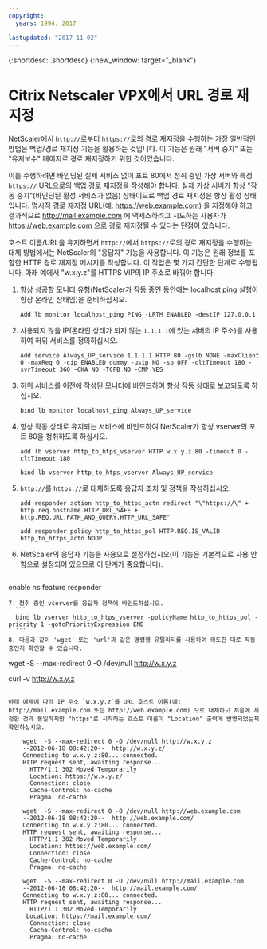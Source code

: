 ```yaml
---
copyright:
  years: 1994, 2017

lastupdated: "2017-11-02"
---
```


{:shortdesc: .shortdesc}
{:new_window: target="_blank"}

# Citrix Netscaler VPX에서 URL 경로 재지정

NetScaler에서 `http://`로부터 `https://`로의 경로 재지정을 수행하는 가장 일반적인 방법은 백업/경로 재지정 기능을 활용하는 것입니다. 이 기능은 원래 "서버 중지" 또는 "유지보수" 페이지로 경로 재지정하기 위한 것이었습니다.  

이를 수행하려면 바인딩된 실제 서비스 없이 포트 80에서 청취 중인 가상 서버와 특정 `https://` URL으로의 백업 경로 재지정을 작성해야 합니다. 실제 가상 서버가 항상 "작동 중지"(바인딩된 활성 서비스가 없음) 상태이므로 백업 경로 재지정은 항상 활성 상태입니다. 명시적 경로 재지정 URL(예: https://web.example.com) 을 지정해야 하고 결과적으로 http://mail.example.com 에 액세스하려고 시도하는 사용자가 https://web.example.com 으로 경로 재지정될 수 있다는 단점이 있습니다.

호스트 이름/URL을 유지하면서 `http://`에서 `https://`로의 경로 재지정을 수행하는 대체 방법에서는 NetScaler의 "응답자" 기능을 사용합니다. 이 기능은 원래 정보를 포함한 HTTP 경로 재지정 메시지를 작성합니다. 이 작업은 몇 가지 간단한 단계로 수행됩니다. 아래 예에서 "w.x.y.z"를 HTTPS VIP의 IP 주소로 바꿔야 합니다.

1. 항상 성공할 모니터 유형(NetScaler가 작동 중인 동안에는 localhost ping 실행이 항상 온라인 상태임)을 준비하십시오.
	```
	Add lb monitor localhost_ping PING -LRTM ENABLED -destIP 127.0.0.1
	```
	
2. 사용되지 않을 IP(온라인 상태가 되지 않는 `1.1.1.1`에 있는 서버의 IP 주소)를 사용하여 허위 서비스를 정의하십시오.
	```
	Add service Always_UP_service 1.1.1.1 HTTP 80 -gslb NONE -maxClient 0 -maxReq 0 -cip ENABLED dummy -usip NO -sp OFF -cltTimeout 180 -svrTimeout 360 -CKA NO -TCPB NO -CMP YES
	```
3. 허위 서비스를 이전에 작성된 모니터에 바인드하여 항상 작동 상태로 보고되도록 하십시오.
	```
	bind lb monitor localhost_ping Always_UP_service
	```
	
4. 항상 작동 상태로 유지되는 서비스에 바인드하여 NetScaler가 항상 vserver의 포트 80을 청취하도록 하십시오.
	```
	add lb vserver http_to_htps_vserver HTTP w.x.y.z 80 -timeout 0 -cltTimeout 180
	```
	```
	bind lb vserver http_to_htps_vserver Always_UP_service
	```
	
5. `http://`를 `https://`로 대체하도록 응답자 조치 및 정책을 작성하십시오.
	```
	add responder action http_to_https_actn redirect "\"https://\" + http.req.hostname.HTTP_URL_SAFE + http.REQ.URL.PATH_AND_QUERY.HTTP_URL_SAFE"
	```
	```
	add responder policy http_to_https_pol HTTP.REQ.IS_VALID http_to_https_actn NOOP
	```
6. NetScaler의 응답자 기능을 사용으로 설정하십시오(이 기능은 기본적으로 사용 안함으로 설정되어 있으므로 이 단계가 중요합니다).
	```
  enable ns feature responder
  ```
7. 청취 중인 vserver를 응답자 정책에 바인드하십시오.
	```
	bind lb vserver http_to_htps_vserver -policyName http_to_https_pol -priority 1 -gotoPriorityExpression END
	```
8. 다음과 같이 'wget' 또는 'url'과 같은 명령행 유틸리티를 사용하여 의도한 대로 작동 중인지 확인할 수 있습니다.

```
wget  -S --max-redirect 0 -O /dev/null http://w.x.y.z

curl -v http://w.x.y.z
```

아래 예제에 따라 IP 주소 `w.x.y.z`를 URL 호스트 이름(예: http://mail.example.com 또는 http://web.example.com) 으로 대체하고 처음에 지정한 것과 동일하지만 "https"로 시작하는 호스트 이름이 "Location" 출력에 반영되었는지 확인하십시오.

    wget  -S --max-redirect 0 -O /dev/null http://w.x.y.z
    --2012-06-18 08:42:20--  http://w.x.y.z/
    Connecting to w.x.y.z:80... connected.
    HTTP request sent, awaiting response...
      HTTP/1.1 302 Moved Temporarily
      Location: https://w.x.y.z/
      Connection: close
      Cache-Control: no-cache
      Pragma: no-cache

    wget  -S --max-redirect 0 -O /dev/null http://web.example.com
    --2012-06-18 08:42:20--  http://web.example.com/
    Connecting to w.x.y.z:80... connected.
    HTTP request sent, awaiting response...
      HTTP/1.1 302 Moved Temporarily
      Location: https://web.example.com/
      Connection: close
      Cache-Control: no-cache
      Pragma: no-cache

    wget  -S --max-redirect 0 -O /dev/null http://mail.example.com
    --2012-06-18 08:42:20--  http://mail.example.com/
    Connecting to w.x.y.z:80... connected.
    HTTP request sent, awaiting response...
      HTTP/1.1 302 Moved Temporarily
     Location: https://mail.example.com/
      Connection: close
      Cache-Control: no-cache
      Pragma: no-cache
